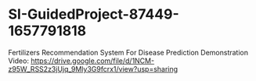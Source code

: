# SI-GuidedProject-87449-1657791818
Fertilizers Recommendation System For Disease Prediction
Demonstration Video:
https://drive.google.com/file/d/1NCM-z95W_RSS2z3jUjq_9Mly3G9fcrx1/view?usp=sharing
